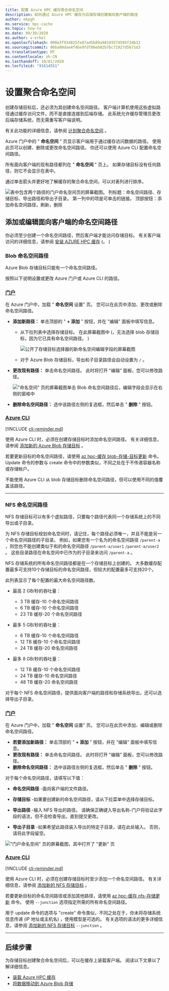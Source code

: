 ```yaml
---
title: 配置 Azure HPC 缓存聚合命名空间
description: 如何通过 Azure HPC 缓存为后端存储创建面向客户端的路径
author: ekpgh
ms.service: hpc-cache
ms.topic: how-to
ms.date: 09/30/2020
ms.author: v-erkel
ms.openlocfilehash: 090e3f93d025fe87ad5b89a98193574595f3d632
ms.sourcegitcommit: 06ba80dae4f4be9fdf86eb02b7bc71927d5671d3
ms.translationtype: MT
ms.contentlocale: zh-CN
ms.lasthandoff: 10/01/2020
ms.locfileid: "91614551"
---
```

# <a name="set-up-the-aggregated-namespace"></a>设置聚合命名空间

创建存储目标后，还必须为其创建命名空间路径。 客户端计算机使用这些虚拟路径通过缓存访问文件，而不是直接连接到后端存储。 此系统允许缓存管理员更改后端存储系统，而无需重写客户端说明。

有关此功能的详细信息，请参阅 [计划聚合命名空间](hpc-cache-namespace.md) 。

Azure 门户中的 " **命名空间** " 页显示客户端用于通过缓存访问数据的路径。 使用此页可以创建、删除或更改命名空间路径。 你还可以使用 Azure CLI 配置命名空间路径。

所有面向客户端的现有路径都列在 " **命名空间** " 页上。 如果存储目标没有任何路径，则它不会显示在表中。

通过单击箭头并更好地了解缓存的聚合命名空间，可以对表列进行排序。

![表中包含两个路径的门户命名空间页的屏幕截图。 列标题：命名空间路径、存储目标、导出路径和导出子目录。 第一列中的项是可单击的链接。 顶部按钮：添加命名空间路径，刷新，删除](media/namespace-page.png)

## <a name="add-or-edit-client-facing-namespace-paths"></a>添加或编辑面向客户端的命名空间路径

你必须至少创建一个命名空间路径，然后客户端才能访问存储目标。 有关客户端访问的详细信息，请参阅 [安装 AZURE HPC 缓存](hpc-cache-mount.md) (。 ) 

### <a name="blob-namespace-paths"></a>Blob 命名空间路径

Azure Blob 存储目标只能有一个命名空间路径。

按照以下说明设置或更改 Azure 门户或 Azure CLI 的路径。

### <a name="portal"></a>[门户](#tab/azure-portal)

在 Azure 门户中，加载 " **命名空间** 设置" 页。 您可以在此页中添加、更改或删除命名空间路径。

* **添加新路径：** 单击顶部的 " **+ 添加** " 按钮，并在 "编辑" 面板中填写信息。

  * 从下拉列表中选择存储目标。 在此屏幕截图中 (，无法选择 blob 存储目标，因为它已具有命名空间路径。 ) 

    ![公开了存储目标选择器的新命名空间编辑字段的屏幕截图](media/namespace-select-storage-target.png)

  * 对于 Azure Blob 存储目标，导出和子目录路径会自动设置为 ``/`` 。

* **更改现有路径：** 单击命名空间路径。 此时将打开 "编辑" 面板，您可以修改路径。

  !["命名空间" 页的屏幕截图单击 Blob 命名空间路径后，编辑字段会显示在右侧的窗格中](media/edit-namespace-blob.png)

* **删除命名空间路径：** 选中该路径左侧的复选框，然后单击 " **删除** " 按钮。

### <a name="azure-cli"></a>[Azure CLI](#tab/azure-cli)

[!INCLUDE [cli-reminder.md](includes/cli-reminder.md)]

使用 Azure CLI 时，必须在创建存储目标时添加命名空间路径。 有关详细信息，请参阅 [添加新的 Azure Blob 存储目标](hpc-cache-add-storage.md?tabs=azure-cli#add-a-new-azure-blob-storage-target) 。

若要更新目标的命名空间路径，请使用 [az hpc-缓存 blob-存储-目标更新](/cli/azure/ext/hpc-cache/hpc-cache/blob-storage-target#ext-hpc-cache-az-hpc-cache-blob-storage-target-update) 命令。 Update 命令的参数与 create 命令中的参数类似，不同之处在于不传递容器名称或存储帐户。

不能使用 Azure CLI 从 blob 存储目标删除命名空间路径，但可以使用不同的值覆盖该路径。

---

### <a name="nfs-namespace-paths"></a>NFS 命名空间路径

NFS 存储目标可以有多个虚拟路径，只要每个路径代表同一个存储系统上的不同导出或子目录。

为 NFS 存储目标规划命名空间时，请记住，每个路径必须唯一，并且不能是另一个命名空间路径的子目录。 例如，如果您有一个名为的命名空间路径 ``/parent-a`` ，则您也不能创建类似于和的命名空间路径 ``/parent-a/user1`` ``/parent-a/user2`` 。 这些目录路径在命名空间中已作为的子目录来访问 ``/parent-a`` 。

NFS 存储系统的所有命名空间路径都是在一个存储目标上创建的。 大多数缓存配置最多可支持10个存储目标的命名空间路径，但较大的配置最多可支持20个。

此列表显示了每个配置的最大命名空间路径数。

* 最高 2 GB/秒的吞吐量：

  * 3 TB 缓存-10 个命名空间路径
  * 6 TB 缓存-10 个命名空间路径
  * 23 TB 缓存-20 个命名空间路径

* 最多 5 GB/秒的吞吐量：

  * 6 TB 缓存-10 个命名空间路径
  * 12 TB 缓存-10 个命名空间路径
  * 24 TB 缓存-20 命名空间路径

* 最多 8 GB/秒的吞吐量：

  * 12 TB 缓存-10 个命名空间路径
  * 24 TB 缓存-10 命名空间路径
  * 48 TB 缓存-20 命名空间路径

对于每个 NFS 命名空间路径，提供面向客户端的路径和存储系统导出，还可以选择导出子目录。

### <a name="portal"></a>[门户](#tab/azure-portal)

在 Azure 门户中，加载 " **命名空间** 设置" 页。 您可以在此页中添加、编辑或删除命名空间路径。

* **若要添加新路径：** 单击顶部的 " **+ 添加** " 按钮，并在 "编辑" 面板中填写信息。
* **更改现有路径：** 单击命名空间路径。 此时将打开 "编辑" 面板，您可以修改路径。
* **删除命名空间路径：** 选中该路径左侧的复选框，然后单击 " **删除** " 按钮。

对于每个命名空间路径，请填写以下值：

* **命名空间路径** -面向客户端的文件路径。

* **存储目标** -如果要创建新的命名空间路径，请从下拉菜单中选择存储目标。

* **导出路径** -输入 NFS 导出的路径。 请确保正确键入导出名称-门户将验证此字段的语法，但不会检查导出，直到提交更改。

* **导出子目录** -如果希望此路径装入导出的特定子目录，请在此处输入。 否则，请将此字段留空。

!["门户命名空间" 页的屏幕截图，其中打开了 "更新" 页](media/update-namespace-nfs.png)

### <a name="azure-cli"></a>[Azure CLI](#tab/azure-cli)

[!INCLUDE [cli-reminder.md](includes/cli-reminder.md)]

使用 Azure CLI 时，必须在创建存储目标时至少添加一个命名空间路径。 有关详细信息，请参阅 [添加新的 NFS 存储目标](hpc-cache-add-storage.md?tabs=azure-cli#add-a-new-nfs-storage-target) 。

若要更新目标的命名空间路径或添加其他路径，请使用 [az hpc-缓存 nfs-存储更新](/cli/azure/ext/hpc-cache/hpc-cache/nfs-storage-target#ext-hpc-cache-az-hpc-cache-nfs-storage-target-update) 命令。 使用 ``--junction`` 选项指定所需的所有命名空间路径。

用于 update 命令的选项与 "create" 命令类似，不同之处在于，你未将存储系统信息传递 (IP 地址或主机名) ，使用模型是可选的。 有关选项的语法的更多详细信息，请参阅 [添加新的 NFS 存储目标](hpc-cache-add-storage.md?tabs=azure-cli#add-a-new-nfs-storage-target) ``--junction`` 。

---

## <a name="next-steps"></a>后续步骤

为存储目标创建聚合命名空间后，可以在缓存上装载客户端。 阅读以下文章以了解详细信息。

* [装载 Azure HPC 缓存](hpc-cache-mount.md)
* [将数据移动到 Azure Blob 存储](hpc-cache-ingest.md)
